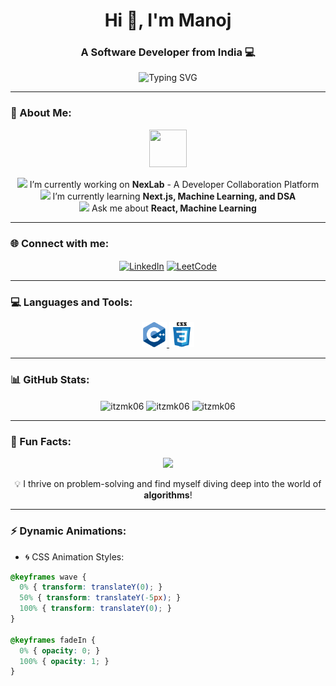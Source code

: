 <h1 align="center">Hi 👋, I'm Manoj</h1>
<h3 align="center">A Software Developer from India 💻</h3>

<p align="center">
  <img src="https://readme-typing-svg.herokuapp.com?font=Fira+Code&color=F39C12&size=25&duration=2500&pause=1000&center=true&vCenter=true&width=500&height=45&lines=Full-Stack+Developer;Machine+Learning+Enthusiast;Building+NexLab;Mastering+Next.js+and+DSA;Empowering+with+Data+Science+%26+AI" alt="Typing SVG" />
</p>

---

### 🚀 About Me:
<div align="center">
  <img src="https://github.com/itzmk06/itzmk06/raw/main/assets/rocket.gif" width="60" height="60"/>
</div>
<p align="center">
  <img src="https://github.com/itzmk06/itzmk06/raw/main/assets/wave.gif" width="30"/> I’m currently working on <strong>NexLab</strong> - A Developer Collaboration Platform
  <br>
  <img src="https://github.com/itzmk06/itzmk06/raw/main/assets/scroll.gif" width="30"/> I’m currently learning <strong>Next.js, Machine Learning, and DSA</strong>
  <br>
  <img src="https://github.com/itzmk06/itzmk06/raw/main/assets/idea.gif" width="30"/> Ask me about <strong>React, Machine Learning</strong>
</p>

---

### 🌐 Connect with me:
<p align="center">
  <a href="https://linkedin.com/in/manoj-kumar-m-3a1876263" target="blank"><img align="center" src="https://github.com/itzmk06/itzmk06/raw/main/assets/linkedin.svg" alt="LinkedIn" height="50" width="50" /></a>
  <a href="https://www.leetcode.com/vgmxcfjd2d" target="blank"><img align="center" src="https://github.com/itzmk06/itzmk06/raw/main/assets/leetcode.svg" alt="LeetCode" height="50" width="50" /></a>
</p>

---

### 💻 Languages and Tools:
<p align="center">
  <!-- Add each icon in a wave effect -->
  <a href="https://www.w3schools.com/cpp/" target="_blank" rel="noreferrer">
    <img src="https://raw.githubusercontent.com/devicons/devicon/master/icons/cplusplus/cplusplus-original.svg" alt="C++" width="40" height="40" style="animation: wave 5s infinite ease-in-out; animation-delay: 0.1s;" />
  </a>
  <a href="https://www.w3schools.com/css/" target="_blank" rel="noreferrer">
    <img src="https://raw.githubusercontent.com/devicons/devicon/master/icons/css3/css3-original-wordmark.svg" alt="CSS3" width="40" height="40" style="animation: wave 5s infinite ease-in-out; animation-delay: 0.2s;" />
  </a>
  <!-- Add more icons here, each with a slight delay for a wave effect -->
</p>

---

### 📊 GitHub Stats:
<p align="center">
  <img align="center" src="https://github-readme-stats.vercel.app/api?username=itzmk06&show_icons=true&theme=radical&hide_border=true" alt="itzmk06" style="animation: fadeIn 3s;" />
  <img align="center" src="https://github-readme-streak-stats.herokuapp.com/?user=itzmk06&theme=radical&hide_border=true" alt="itzmk06" style="animation: fadeIn 3s; animation-delay: 0.5s;" />
  <img align="center" src="https://github-readme-stats.vercel.app/api/top-langs?username=itzmk06&show_icons=true&locale=en&layout=compact&theme=radical&hide_border=true" alt="itzmk06" style="animation: fadeIn 3s; animation-delay: 1s;" />
</p>

---

### 🧩 Fun Facts:
<div align="center">
  <img src="https://github.com/itzmk06/itzmk06/raw/main/assets/puzzle.gif" width="100"/>
</div>
<p align="center">
  💡 I thrive on problem-solving and find myself diving deep into the world of <strong>algorithms</strong>!
</p>

---

### ⚡ Dynamic Animations:
- 🌀 CSS Animation Styles:
```css
@keyframes wave {
  0% { transform: translateY(0); }
  50% { transform: translateY(-5px); }
  100% { transform: translateY(0); }
}

@keyframes fadeIn {
  0% { opacity: 0; }
  100% { opacity: 1; }
}
